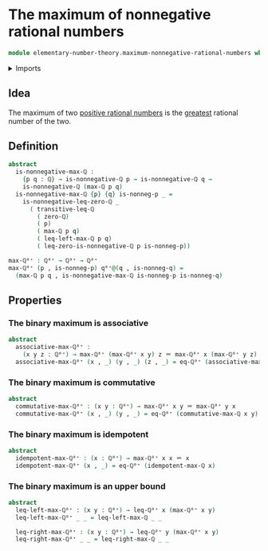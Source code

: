 # The maximum of nonnegative rational numbers

```agda
module elementary-number-theory.maximum-nonnegative-rational-numbers where
```

<details><summary>Imports</summary>

```agda
open import elementary-number-theory.inequality-nonnegative-rational-numbers
open import elementary-number-theory.inequality-rational-numbers
open import elementary-number-theory.maximum-rational-numbers
open import elementary-number-theory.nonnegative-rational-numbers
open import elementary-number-theory.rational-numbers

open import foundation.dependent-pair-types
open import foundation.identity-types
```

</details>

## Idea

The maximum of two
[positive rational numbers](elementary-number-theory.positive-rational-numbers.md)
is the
[greatest](elementary-number-theory.inequality-positive-rational-numbers.md)
rational number of the two.

## Definition

```agda
abstract
  is-nonnegative-max-ℚ :
    {p q : ℚ} → is-nonnegative-ℚ p → is-nonnegative-ℚ q →
    is-nonnegative-ℚ (max-ℚ p q)
  is-nonnegative-max-ℚ {p} {q} is-nonneg-p _ =
    is-nonnegative-leq-zero-ℚ _
      ( transitive-leq-ℚ
        ( zero-ℚ)
        ( p)
        ( max-ℚ p q)
        ( leq-left-max-ℚ p q)
        ( leq-zero-is-nonnegative-ℚ p is-nonneg-p))

max-ℚ⁰⁺ : ℚ⁰⁺ → ℚ⁰⁺ → ℚ⁰⁺
max-ℚ⁰⁺ (p , is-nonneg-p) q⁰⁺@(q , is-nonneg-q) =
  (max-ℚ p q , is-nonnegative-max-ℚ is-nonneg-p is-nonneg-q)
```

## Properties

### The binary maximum is associative

```agda
abstract
  associative-max-ℚ⁰⁺ :
    (x y z : ℚ⁰⁺) → max-ℚ⁰⁺ (max-ℚ⁰⁺ x y) z ＝ max-ℚ⁰⁺ x (max-ℚ⁰⁺ y z)
  associative-max-ℚ⁰⁺ (x , _) (y , _) (z , _) = eq-ℚ⁰⁺ (associative-max-ℚ x y z)
```

### The binary maximum is commutative

```agda
abstract
  commutative-max-ℚ⁰⁺ : (x y : ℚ⁰⁺) → max-ℚ⁰⁺ x y ＝ max-ℚ⁰⁺ y x
  commutative-max-ℚ⁰⁺ (x , _) (y , _) = eq-ℚ⁰⁺ (commutative-max-ℚ x y)
```

### The binary maximum is idempotent

```agda
abstract
  idempotent-max-ℚ⁰⁺ : (x : ℚ⁰⁺) → max-ℚ⁰⁺ x x ＝ x
  idempotent-max-ℚ⁰⁺ (x , _) = eq-ℚ⁰⁺ (idempotent-max-ℚ x)
```

### The binary maximum is an upper bound

```agda
abstract
  leq-left-max-ℚ⁰⁺ : (x y : ℚ⁰⁺) → leq-ℚ⁰⁺ x (max-ℚ⁰⁺ x y)
  leq-left-max-ℚ⁰⁺ _ _ = leq-left-max-ℚ _ _

  leq-right-max-ℚ⁰⁺ : (x y : ℚ⁰⁺) → leq-ℚ⁰⁺ y (max-ℚ⁰⁺ x y)
  leq-right-max-ℚ⁰⁺ _ _ = leq-right-max-ℚ _ _
```
